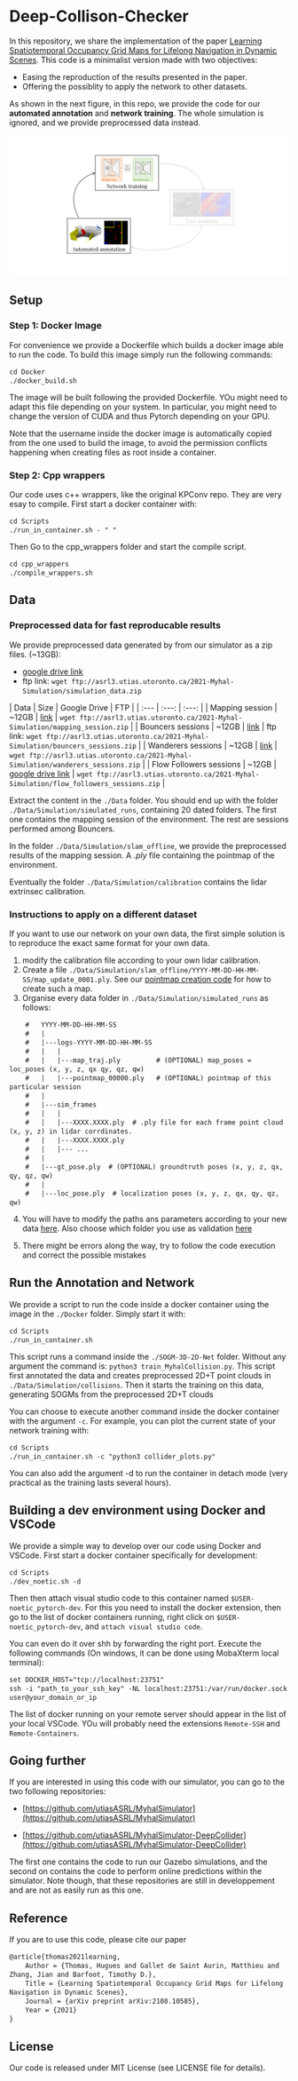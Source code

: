# Deep-Collison-Checker

In this repository, we share the implementation of the paper [Learning Spatiotemporal Occupancy Grid Maps for Lifelong Navigation in Dynamic Scenes](https://arxiv.org/abs/2108.10585). This code is a minimalist version made with two objectives:
 - Easing the reproduction of the results presented in the paper.
 - Offering the possiblity to apply the network to other datasets.

 As shown in the next figure, in this repo, we provide the code for our **automated annotation** and **network training**. The whole simulation is ignored, and we provide preprocessed data instead. 

![Intro figure](./Data/github_im.png)


## Setup 

### Step 1: Docker Image

For convenience we provide a Dockerfile which builds a docker image able to run the code. To build this image simply run the following commands:

```
cd Docker
./docker_build.sh
```

The image will be built following the provided Dockerfile. YOu might need to adapt this file depending on your system. In particular, you might need to change the version of CUDA and thus Pytorch depending on your GPU.

Note that the username inside the docker image is automatically copied from the one used to build the image, to avoid the permission conflicts happening when creating files as root inside a container.


### Step 2: Cpp wrappers 

Our code uses c++ wrappers, like the original KPConv repo. They are very esay to compile. First start a docker container with:

```
cd Scripts
./run_in_container.sh - " "
```

Then Go to the cpp_wrappers folder and start the compile script.

```
cd cpp_wrappers
./compile_wrappers.sh
```

## Data

### Preprocessed data for fast reproducable results

We provide preprocessed data generated by from our simulator as a zip files.  (~13GB): 
- [google drive link](https://drive.google.com/file/d/14sKVC3UnxmLTbJi3IJcFGhGPMTDKNWq9/view?usp=sharing)
- ftp link: `wget ftp://asrl3.utias.utoronto.ca/2021-Myhal-Simulation/simulation_data.zip`



| Data | Size | Google Drive |  FTP  |
| :--- | :---: | :---: | 
| Mapping session  | ~12GB | [link]() | `wget ftp://asrl3.utias.utoronto.ca/2021-Myhal-Simulation/mapping_session.zip` | 
| Bouncers sessions | ~12GB | [link](https://drive.google.com/file/d/14sKVC3UnxmLTbJi3IJcFGhGPMTDKNWq9/view?usp=sharing) | ftp link: `wget ftp://asrl3.utias.utoronto.ca/2021-Myhal-Simulation/bouncers_sessions.zip` | 
| Wanderers sessions  | ~12GB | [link]() | `wget ftp://asrl3.utias.utoronto.ca/2021-Myhal-Simulation/wanderers_sessions.zip` | 
| Flow Followers sessions | ~12GB | [google drive link]() | `wget ftp://asrl3.utias.utoronto.ca/2021-Myhal-Simulation/flow_followers_sessions.zip` | 



Extract the content in the `./Data` folder. You should end up with the folder `./Data/Simulation/simulated_runs`, containing 20 dated folders. The first one contains the mapping session of the environment. The rest are sessions performed among Bouncers.

In the folder `./Data/Simulation/slam_offline`, we provide the preprocessed results of the mapping session. A *.ply* file containing the pointmap of the environment.

Eventually the folder `./Data/Simulation/calibration` contains the lidar extrinsec calibration.


### Instructions to apply on a different dataset

If you want to use our network on your own data, the first simple solution is to reproduce the exact same format for your own data. 

1) modify the calibration file according to your own lidar calibration.
2) Create a file `./Data/Simulation/slam_offline/YYYY-MM-DD-HH-MM-SS/map_update_0001.ply`. See our [pointmap creation code](SOGM-3D-2D-Net/datasets/MyhalCollision.py#L1724) for how to create such a map. 
3) Organise every data folder in `./Data/Simulation/simulated_runs` as follows:

```
    #   YYYY-MM-DD-HH-MM-SS
    #   |
    #   |---logs-YYYY-MM-DD-HH-MM-SS
    #   |   |
    #   |   |---map_traj.ply         # (OPTIONAL) map_poses = loc_poses (x, y, z, qx qy, qz, qw)
    #   |   |---pointmap_00000.ply   # (OPTIONAL) pointmap of this particular session
    #   |
    #   |---sim_frames
    #   |   |
    #   |   |---XXXX.XXXX.ply  # .ply file for each frame point cloud (x, y, z) in lidar corrdinates.
    #   |   |---XXXX.XXXX.ply
    #   |   |--- ...
    #   |
    #   |---gt_pose.ply  # (OPTIONAL) groundtruth poses (x, y, z, qx, qy, qz, qw)
    #   |
    #   |---loc_pose.ply  # localization poses (x, y, z, qx, qy, qz, qw)
```

4) You will have to modify the paths ans parameters according to your new data [here](SOGM-3D-2D-Net/train_MyhalCollision.py#L283-L303). Also choose which folder you use as validation [here](SOGM-3D-2D-Net/train_MyhalCollision.py#L312)

5) There might be errors along the way, try to follow the code execution and correct the possible mistakes


## Run the Annotation and Network

We provide a script to run the code inside a docker container using the image in the `./Docker` folder. Simply start it with:

```
cd Scripts
./run_in_container.sh
```

This script runs a command inside the `./SOGM-3D-2D-Net` folder. Without any argument the command is: `python3 train_MyhalCollision.py`. This script first annotated the data and creates preprocessed 2D+T point clouds in `./Data/Simulation/collisions`. Then it starts the training on this data, generating SOGMs from the preprocessed 2D+T clouds

You can choose to execute another command inside the docker container with the argument `-c`. For example, you can plot the current state of your network training with:

```
cd Scripts
./run_in_container.sh -c "python3 collider_plots.py"
```

You can also add the argument -d to run the container in detach mode (very practical as the training lasts several hours).


## Building a dev environment using Docker and VSCode

We provide a simple way to develop over our code using Docker and VSCode. First start a docker container specifically for development:

```
cd Scripts
./dev_noetic.sh -d
```

Then then attach visual studio code to this container named `$USER-noetic_pytorch-dev`. For this you need to install the docker extension, then go to the list of docker containers running, right click on `$USER-noetic_pytorch-dev`, and `attach visual studio code`.

You can even do it over shh by forwarding the right port. Execute the following commands (On windows, it can be done using MobaXterm local terminal):

```
set DOCKER_HOST="tcp://localhost:23751"
ssh -i "path_to_your_ssh_key" -NL localhost:23751:/var/run/docker.sock  user@your_domain_or_ip
```

The list of docker running on your remote server should appear in the list of your local VSCode. YOu will probably need the extensions `Remote-SSH` and `Remote-Containers`.


## Going further

If you are interested in using this code with our simulator, you can go to the two following repositories:

- [https://github.com/utiasASRL/MyhalSimulator](https://github.com/utiasASRL/MyhalSimulator)

- [https://github.com/utiasASRL/MyhalSimulator-DeepCollider](https://github.com/utiasASRL/MyhalSimulator-DeepCollider)

The first one contains the code to run our Gazebo simulations, and the second on contains the code to perform online predictions within the simulator. Note though, that these repositories are still in developpement and are not as easily run as this one.


## Reference

If you are to use this code, please cite our paper

```
@article{thomas2021learning,
    Author = {Thomas, Hugues and Gallet de Saint Aurin, Matthieu and Zhang, Jian and Barfoot, Timothy D.},
    Title = {Learning Spatiotemporal Occupancy Grid Maps for Lifelong Navigation in Dynamic Scenes},
    Journal = {arXiv preprint arXiv:2108.10585},
    Year = {2021}
}
```

## License
Our code is released under MIT License (see LICENSE file for details).
